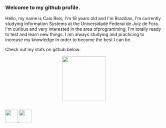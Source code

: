 ### Welcome to my github profile. 

Hello, my name is Caio Reis, I'm 18 years old and I'm Brazilian, I'm currently studying Information Systems at the Universidade Federal de Juiz de Fora. I'm curious and very interested in the area of ​​programming, I'm totally ready to test and learn new things. I am always studying and practicing to increase my knowledge in order to become the best I can be.

Check out my stats on github below:

<div align="center">
  <a href="https://github.com/Caioreis08">
    <img loading="lazy" height="140em" src="https://github-readme-stats.vercel.app/api?username=Caioreis08&show_icons=true&theme=dracula&include_all_commits=true&count_private=true"/>
</div>


##
<div align="left">
  <img src="https://cdn.jsdelivr.net/gh/devicons/devicon/icons/cplusplus/cplusplus-original.svg" height="40" width="40"/>
  <img src="https://cdn.jsdelivr.net/gh/devicons/devicon/icons/html5/html5-original.svg" height="40" width="40"/>
          
</div>
